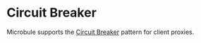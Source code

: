 # Circuit Breaker

Microbule supports the [Circuit Breaker](https://martinfowler.com/bliki/CircuitBreaker.html) pattern for client proxies.
